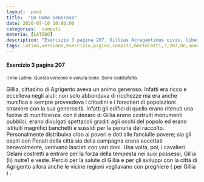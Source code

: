 ```yaml
---
layout:  post
title:  "Un Uomo Generoso"
date: 2020-07-10 10:00:00
categories:  compiti
materia: [LATINO]
description: "Esercizio 3 pagina 207. Gillias Acragantinus civis, liberalitatis praecordia habebat. Erat enim copiosus et opibus prominebat... "
tags: latino,versione,esercizio,pagina,compiti,bortolotti,3,207,Un,uomo,generoso,Gillia,Acragantinus,civis,Agrigento,traduzione.
---
```

#### Esercizio 3 pagina 207
<sub> Il mio Latino. Questa versione è venuta bene. Sono soddisfatto. </sub>

Gillia, cittadino di Agrigento aveva un animo generoso. Infatti era ricco e eccelleva negli aiuti: non solo abbondava di ricchezze ma era anche munifico e sempre provvedeva  i cittadini e i forestieri di popolazioni straniere con la sua generosità. Infatti gli edifici di quello erano ritenuti una fucina di munificenza: con il denaro di Gillia erano costruiti monumenti pubblici, erano divulgati spettacoli graditi agli occhi del popolo ed erano istituiti magnifici banchetti e sussidi per  la penuria del raccolto. Personalmente distribuiva cibo ai poveri e doti alle fanciulle povere; sia gli ospiti con Penati della città sia della campagna  erano accettati benevolmente, venivano lasciati con vari doni. Una volta, poi, i cavalieri Gelani costretti a entrare per la forza della tempesta nei suoi possessi, Gillia (li) nutre1 e veste. Perciò per la salute di Gillia e per gli sviluppi con la città di Agrigento allora anche le vicine regioni vegliavano con preghiere ( per Gillia ) . 
